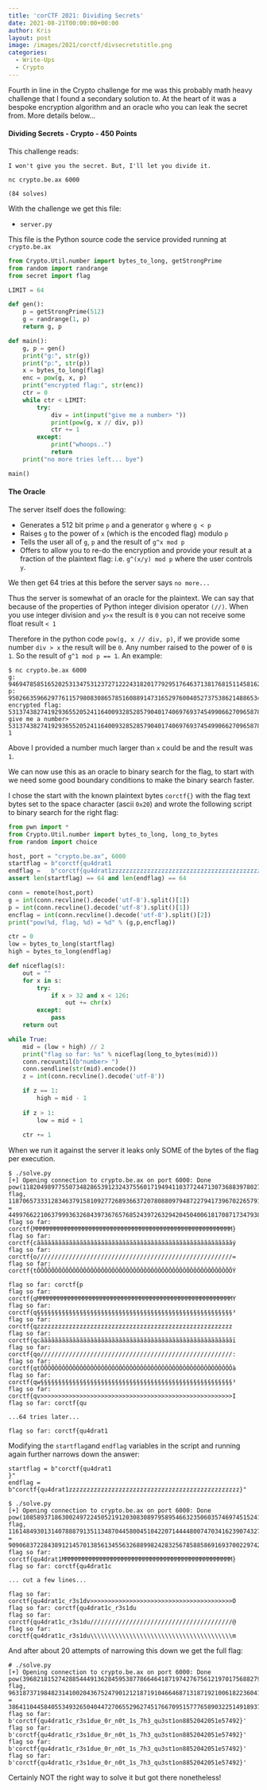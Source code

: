 ```yaml
---
title: 'corCTF 2021: Dividing Secrets'
date: 2021-08-21T00:00:00+00:00
author: Kris
layout: post
image: /images/2021/corctf/divsecretstitle.png
categories:
  - Write-Ups
  - Crypto
---
```

Fourth in line in the Crypto challenge for me was this probably math heavy challenge that I found a secondary solution to. At the heart of it was a bespoke encryption algorithm and an oracle who you can leak the secret from. More details below...

#### Dividing Secrets - Crypto - 450 Points

This challenge reads:

```
I won't give you the secret. But, I'll let you divide it.

nc crypto.be.ax 6000

(84 solves)
```

With the challenge we get this file:

* `server.py`

This file is the Python source code the service provided running at `crypto.be.ax`

```python
from Crypto.Util.number import bytes_to_long, getStrongPrime
from random import randrange
from secret import flag

LIMIT = 64

def gen():
	p = getStrongPrime(512)
	g = randrange(1, p)
	return g, p

def main():
	g, p = gen()
	print("g:", str(g))
	print("p:", str(p))
	x = bytes_to_long(flag)
	enc = pow(g, x, p)
	print("encrypted flag:", str(enc))
	ctr = 0
	while ctr < LIMIT:
		try:
			div = int(input("give me a number> "))
			print(pow(g, x // div, p))
			ctr += 1
		except:
			print("whoops..")
			return
	print("no more tries left... bye")

main()	
```

#### The Oracle

The server itself does the following:

- Generates a 512 bit prime `p` and a generator `g` where `g < p`
- Raises `g` to the power of `x` (which is the encoded flag) modulo `p`
- Tells the user all of `g`, `p` and the result of `g^x mod p`
- Offers to allow you to re-do the encryption and provide your result at a fraction of the plaintext flag: i.e. `g^(x/y) mod p` where the user controls `y`.

We then get 64 tries at this before the server says `no more...`

Thus the server is somewhat of an oracle for the plaintext. We can say that because of the properties of Python integer division operator `(//)`. When you use integer division and `y>x` the result  is `0` you can not receive some float result `< 1`

Therefore in the python code `pow(g, x // div, p)`, if we provide some number `div > x` the result will be `0`. Any number raised to the power of `0` is `1`. So the result of `g^1 mod p == 1`. An example:

```shell
$ nc crypto.be.ax 6000
g: 9469478585165202531347531237271222431820177929517646371381768151145816243787211118568001909025475282128378386587829099526813601190954200935233567225449878
p: 9502663596629776115798083086578516088914731652976004052737538621488653404676684814685767013192370554824500062660286960997310405975464753908394465234839031
encrypted flag: 5313743827419293655205241164009328528579040174069769374549906627096587894188726627536656168320152247301473040998176124056308069464086747472994558942083382
give me a number> 53137438274192936552052411640093285285790401740697693745499066270965878941887266275366561683201522473014730409981761240563080694640867474729945589420833829999999
1

```

Above I provided a number much larger than `x` could be and the result was `1`.

We can now use this as an oracle to binary search for the flag, to start with we need some good boundary conditions to make the binary search faster.

I chose the start with the known plaintext bytes `corctf{}` with the flag text bytes set to the space character (ascii `0x20`) and wrote the following script to binary search for the right flag:

```python
from pwn import *
from Crypto.Util.number import bytes_to_long, long_to_bytes
from random import choice

host, port = "crypto.be.ax", 6000
startflag = b"corctf{qu4drat1                                                }"
endflag =   b"corctf{qu4drat1zzzzzzzzzzzzzzzzzzzzzzzzzzzzzzzzzzzzzzzzzzzzzzzz}"
assert len(startflag) == 64 and len(endflag) == 64

conn = remote(host,port)
g = int(conn.recvline().decode('utf-8').split()[1])
p = int(conn.recvline().decode('utf-8').split()[1])
encflag = int(conn.recvline().decode('utf-8').split()[2])
print("pow(%d, flag, %d) = %d" % (g,p,encflag))

ctr = 0
low = bytes_to_long(startflag)
high = bytes_to_long(endflag)

def niceflag(s):
    out = ""
    for x in s:
        try:
            if x > 32 and x < 126:
                out += chr(x)
        except:
            pass
    return out

while True:
    mid = (low + high) // 2
    print("flag so far: %s" % niceflag(long_to_bytes(mid)))
    conn.recvuntil(b"number> ")
    conn.sendline(str(mid).encode())
    z = int(conn.recvline().decode('utf-8'))

    if z == 1:
        high = mid - 1
    
    if z > 1:
        low = mid + 1
    
    ctr += 1
```

When we run it against the server it leaks only SOME of the bytes of the flag per execution.

```shell
$ ./solve.py 
[+] Opening connection to crypto.be.ax on port 6000: Done
pow(11820498977550734828653912324375560171949411037724471307368839780277434037809071119711398909668217923321263495100359890464224026792025691896215315314793797, flag, 11870657333128346379158109277268936637207808809794872279417396702265791992159688302389548612939812143143929280911989671553629439904520837863827906312317217) = 4499766221063799936326843973676576852439726329420450400618170871734793888455393422976505244926928727862648481368758494715982561691898213740999734160580391
flag so far: corctf{MMMMMMMMMMMMMMMMMMMMMMMMMMMMMMMMMMMMMMMMMMMMMMMMMMMMMMMM}
flag so far: corctf{cãããããããããããããããããããããããããããããããããããããããããããããããããããããããý
flag so far: corctf{o///////////////////////////////////////////////////////=
flag so far: corctf{tÔÔÔÔÔÔÔÔÔÔÔÔÔÔÔÔÔÔÔÔÔÔÔÔÔÔÔÔÔÔÔÔÔÔÔÔÔÔÔÔÔÔÔÔÔÔÔÔÔÔÔÔÔÔÔÝ

flag so far: corctf{p
flag so far: corctf{qMMMMMMMMMMMMMMMMMMMMMMMMMMMMMMMMMMMMMMMMMMMMMMMMMMMMMMMY
flag so far: corctf{q§§§§§§§§§§§§§§§§§§§§§§§§§§§§§§§§§§§§§§§§§§§§§§§§§§§§§§§³
flag so far: corctf{qzzzzzzzzzzzzzzzzzzzzzzzzzzzzzzzzzzzzzzzzzzzzzzzzzzzzzzz
flag so far: corctf{qcããããããããããããããããããããããããããããããããããããããããããããããããããããããï
flag so far: corctf{qo//////////////////////////////////////////////////////:
flag so far: corctf{qtÔÔÔÔÔÔÔÔÔÔÔÔÔÔÔÔÔÔÔÔÔÔÔÔÔÔÔÔÔÔÔÔÔÔÔÔÔÔÔÔÔÔÔÔÔÔÔÔÔÔÔÔÔÔà
flag so far: corctf{qw§§§§§§§§§§§§§§§§§§§§§§§§§§§§§§§§§§§§§§§§§§§§§§§§§§§§§§³
flag so far: corctf{qv>>>>>>>>>>>>>>>>>>>>>>>>>>>>>>>>>>>>>>>>>>>>>>>>>>>>>>I
flag so far: corctf{qu

...64 tries later...

flag so far: corctf{qu4drat1
```

Modifying the `startflag`and `endflag` variables in the script and running again further narrows down the answer:

```
startflag = b"corctf{qu4drat1                                                }"
endflag =   b"corctf{qu4drat1zzzzzzzzzzzzzzzzzzzzzzzzzzzzzzzzzzzzzzzzzzzzzzzz}"
```

```shell
$ ./solve.py 
[+] Opening connection to crypto.be.ax on port 6000: Done
pow(10858937186300249722450521912030830897958954663235060357469745152419530147812617947010556514576049382939234102836742154577207976027039220099856848565273761, flag, 11614849301314078887913511348704458004510422071444480074703416239074327769801024404904454687337665352764232814181191152379541050820613883993392348649821581) = 9090683722843891214570138561345563268899824283256785885869169370022974271259039714599152155301195443621906431363414969191604777878961723248653108671207942
flag so far: corctf{qu4drat1MMMMMMMMMMMMMMMMMMMMMMMMMMMMMMMMMMMMMMMMMMMMMMMM}
flag so far: corctf{qu4drat1c

... cut a few lines...

flag so far: corctf{qu4drat1c_r3s1dv>>>>>>>>>>>>>>>>>>>>>>>>>>>>>>>>>>>>>>>>O
flag so far: corctf{qu4drat1c_r3s1du
flag so far: corctf{qu4drat1c_r3s1du////////////////////////////////////////@
flag so far: corctf{qu4drat1c_r3s1du\\\\\\\\\\\\\\\\\\\\\\\\\\\\\\\\\\\\\\\\m
```

And after about 20 attempts of narrowing this down we get the full flag:

```shell
# ./solve.py 
[+] Opening connection to crypto.be.ax on port 6000: Done
pow(3968218152742885444913628459538778664641871974276756121970175688279800451598790347675168544482545894620120356496526510968117694834393499242820278427870969, flag, 9631873719848231410020436752479012121871910466468713187192100618223604159449540203739224453842098920155126012364992181221725854103746656216239456795706257) = 3864110445840553493265040447270655296274517667095157776589032251491893722850997939751499236027899518934165973198964376248674960228555295455058851857034378
flag so far: b'corctf{qu4drat1c_r3s1due_0r_n0t_1s_7h3_qu3st1on8852042051e57492}'
flag so far: b'corctf{qu4drat1c_r3s1due_0r_n0t_1s_7h3_qu3st1on8852042051e57492}'
flag so far: b'corctf{qu4drat1c_r3s1due_0r_n0t_1s_7h3_qu3st1on8852042051e57492}'
flag so far: b'corctf{qu4drat1c_r3s1due_0r_n0t_1s_7h3_qu3st1on8852042051e57492}'
```

Certainly NOT the right way to solve it but got there nonetheless!

